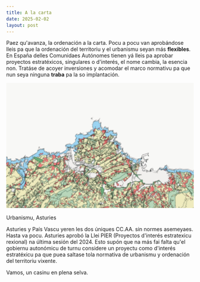 ```yaml
---
title: A la carta
date: 2025-02-02
layout: post
---
```


Paez qu'avanza, la ordenación a la carta. Pocu a pocu van aprobándose lleis pa que la ordenación del territoriu y el urbanismu seyan más **flexibles**. En España delles Comunidaes Autónomes tienen yá lleis pa aprobar proyectos estratéxicos, singulares o d'interés, el nome cambia, la esencia non. Tratáse de acoyer inversiones y acomodar el marco normativu pa que nun seya ninguna **traba** pa la so implantación.

![Urbanismu, Asturies](/./assets/imgs/Asturies.png)

Urbanismu, Asturies

Asturies y País Vascu yeren les dos úniques CC.AA. sin normes asemeyaes. Hasta va pocu. Asturies aprobó la Llei PIER (Proyectos d'interés estratexicu rexional) na última sesión del 2024. Esto supón que na más fai falta qu'el gobiernu autonómicu de turnu considere un proyectu como d'interés estratéxicu pa que puea saltase tola normativa de urbanismu y ordenación del territoriu vixente.

Vamos, un casinu en plena selva.
